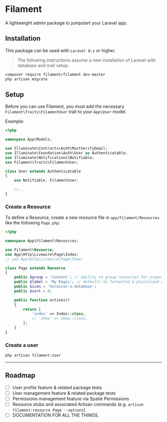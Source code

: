 # Filament

A lightweight admin package to jumpstart your Laravel app.

## Installation

This package can be used with `Laravel 8.x` or higher.

> The following instructions assume a new installation of Laravel with database and mail setup.

```bash
composer require filament/filament dev-master
php artisan migrate
```

## Setup

Before you can use Filament, you must add the necessary `Filament\Traits\FilamentUser` trait to your `App\User` model.

Example:

```php
<?php

namespace App\Models;

use Illuminate\Contracts\Auth\MustVerifyEmail;
use Illuminate\Foundation\Auth\User as Authenticatable;
use Illuminate\Notifications\Notifiable;
use Filament\Traits\FilamentUser;

class User extends Authenticatable
{
    use Notifiable, FilamentUser;

    //...
}
```

### Create a Resource

To define a Resource, create a new resource file in `app/Filament/Resources` like the following `Page.php`:

```php
<?php

namespace App\Filament\Resources;

use Filament\Resource;
use App\Http\Livewire\Page\Index;
// use App\Http\Livewire\Page\Show;

class Page extends Resource
{
    public $group = 'Content'; // ability to group resources for organization
    public $label = 'My Pages'; // defaults to formatted & pluralized classname
    public $icon = 'heroicon-o-database';
    public $sort = 0;

    public function actions()
    {
        return [
            'index' => Index::class,
            // 'show' => Show::class,
        ];
    }
}
```

### Create a user

```bash
php artisan filament:user
```

---

## Roadmap

- [ ] User profile feature & related package tests
- [ ] User management feature & related package tests
- [ ] Permissions management feature via Spatie Permissions
- [ ] Resource stubs and associated Artisan commands (e.g. `artisan filament:resource Page --options`)
- [ ] DOCUMENTATION FOR ALL THE THINGS.
